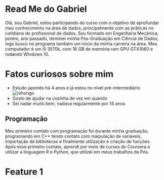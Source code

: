 # Read Me do Gabriel

Olá, sou Gabriel, estou participando do curso com o objetivo de aprofundar meu conhecimento na área de dados, principalmente com as práticas no cotidiano do profissional de dados. Sou formado em Engenharia Mecânica, porém, ano passado, terminei minha Pós-Graduação em Ciência de Dados, logo busco no programa também um início da minha carreira na área.
Meu computador é um i5 3570k, com 16 GB de memória ram GPU GTX1060 e rodando Windows 10.

# Fatos curiosos sobre mim
 * Estudo japonês há 4 anos e já estou no nível pré-intermediário![nihongo](https://i0.wp.com/nihongoproject.com/wp-content/uploads/2020/08/nihongo-project-featured-image.png?fit=1170%2C550&ssl=1)
 * Gosto de ajudar na cozinha de vez em quando
 * Sei nadar muito bem, nadava regularmente por 14 anos
## Programação 
Meu primeiro contato com programação foi durante minha graduação, 
programando em C++ tendo contato com maipulação de variáveis, 
importação de bibliotecas e finalmente utilização e criação de funções.
Após esse primeiro contato, aprendi por meio de cursos do Coursera a utilizar a linguagem R e Python, que utilizei em meus trabalhos da Pós.

# Feature 1
